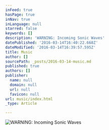 ```yaml
---
inFeed: true
hasPage: true
inNav: true
inLanguage: null
starred: false
keywords: []
description: 'WARNING: Incoming Sonic Waves'
datePublished: '2016-03-14T16:40:22.668Z'
dateModified: '2016-03-14T16:39:57.595Z'
title: Music
author: []
sourcePath: _posts/2016-03-14-music.md
published: true
authors: []
publisher:
  name: null
  domain: null
  url: null
  favicon: null
url: music/index.html
_type: Article

---
```

![WARNING: Incoming Sonic Waves](https://s3-us-west-2.amazonaws.com/the-grid-img/p/2fd0a70401a52554c4e2bfde30b8e9c07c9af4bf.jpg)